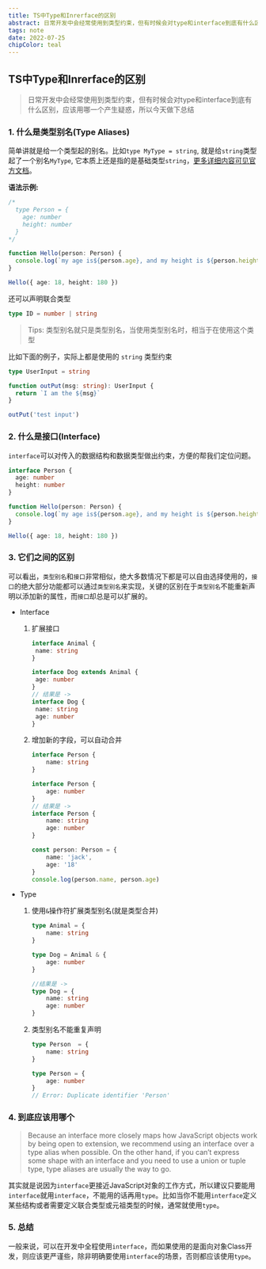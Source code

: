 ```yaml
---
title: TS中Type和Inrerface的区别
abstract: 日常开发中会经常使用到类型约束，但有时候会对type和interface到底有什么区别，到底应该用哪一个产生疑惑。
tags: note
date: 2022-07-25
chipColor: teal
---
```


## TS中Type和Inrerface的区别

> 日常开发中会经常使用到类型约束，但有时候会对type和interface到底有什么区别，应该用哪一个产生疑惑，所以今天做下总结

### 1. 什么是类型别名(Type Aliases)

简单讲就是给一个类型起的别名。比如`type MyType = string`, 就是给`string`类型起了一个别名`MyType`, 它本质上还是指的是基础类型`string`，<a href="https://www.typescriptlang.org/docs/handbook/2/everyday-types.html#type-aliases" target="_blank">更多详细内容可见官方文档</a>。

**语法示例:**

```ts
/*
  type Person = {
    age: number
    height: number
  }
*/

function Hello(person: Person) {
  console.log(`my age is${person.age}, and my height is ${person.height}`)
}

Hello({ age: 18, height: 180 })
```

还可以声明联合类型

```ts
type ID = number | string
```

>Tips: 类型别名就只是类型别名，当使用类型别名时，相当于在使用这个类型

比如下面的例子，实际上都是使用的 `string` 类型约束

```ts
type UserInput = string

function outPut(msg: string): UserInput {
  return `I am the ${msg}`
}

outPut('test input')
```

### 2. 什么是接口(Interface)

`interface`可以对传入的数据结构和数据类型做出约束，方便的帮我们定位问题。

```ts
interface Person {
  age: number
  height: number
}

function Hello(person: Person) {
  console.log(`my age is${person.age}, and my height is ${person.height}`)
}

Hello({ age: 18, height: 180 })
```

### 3. 它们之间的区别

可以看出，`类型别名`和`接口`非常相似，绝大多数情况下都是可以自由选择使用的，`接口`的绝大部分功能都可以通过`类型别名`来实现，关键的区别在于`类型别名`不能重新声明以添加新的属性，而`接口`却总是可以扩展的。

- Interface

  1. 扩展接口

     ```typescript
     interface Animal {
      name: string   
     }
     
     interface Dog extends Animal {
      age: number
     }
     // 结果是 ->
     interface Dog {
      name: string
      age: number
     }
     ```

  2. 增加新的字段，可以自动合并

     ```typescript
     interface Person {
         name: string
     }
     
     interface Person {
         age: number
     }
     // 结果是 ->
     interface Person {
         name: string
         age: number
     }
     
     const person: Person = {
         name: 'jack',
         age: '18'
     } 
     console.log(person.name, person.age)
     ```

- Type

  1. 使用`&`操作符扩展类型别名(就是类型合并)

     ```typescript
     type Animal = {
         name: string
     }
     
     type Dog = Animal & {
         age: number
     }
     
     //结果是 ->
     type Dog = {
         name: string
         age: number
     }
     ```

  2. 类型别名不能重复声明

     ```typescript
     type Person  = {
         name: string
     }
     
     type Person = {
         age: number
     }
     // Error: Duplicate identifier 'Person'
     ```

### 4. 到底应该用哪个

> Because an interface more closely maps how JavaScript objects work by being open to extension, we recommend using an interface over a type alias when possible.
> On the other hand, if you can’t express some shape with an interface and you need to use a union or tuple type, type aliases are usually the way to go.

其实就是说因为`interface`更接近JavaScript对象的工作方式，所以建议只要能用`interface`就用`interface`，不能用的话再用`type`。比如当你不能用`interface`定义某些结构或者需要定义联合类型或元祖类型的时候，通常就使用`type`。

### 5. 总结

一般来说，可以在开发中全程使用`interface`，而如果使用的是面向对象Class开发，则应该更严谨些，除非明确要使用`interface`的场景，否则都应该使用`type`。
